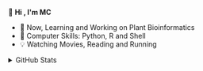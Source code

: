 <!-- ### 👋 Hi , I'm MC-->
 👋 **Hi , I'm MC**
- 🌱 Now,  Learning and Working on Plant Bioinformatics
- 🏃 Computer Skills: Python, R and Shell
- 💡 Watching Movies, Reading and Running


<details>
<summary>GitHub Stats</summary>

<br/>

> Less info
<a href="https://github.com/cfc424/cfc424">
  <img align="center" src="https://github-readme-stats.vercel.app/api?username=cfc424&show_icons=true&theme=vision-friendly-dark" />
</a>
<br/>

<a href="https://github.com/cfc424/cfc424">
  <img align="center" src="https://github-readme-stats.vercel.app/api/top-langs/?username=cfc424&layout=compact" />
</a>
<br/>

<!--START_SECTION:waka-->
```text
No Activity tracked this Week
```
<!--END_SECTION:waka-->
